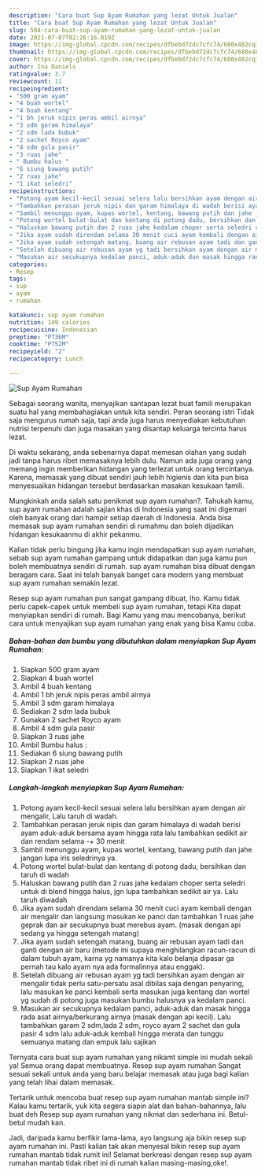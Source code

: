 ```yaml
---
description: "Cara buat Sup Ayam Rumahan yang lezat Untuk Jualan"
title: "Cara buat Sup Ayam Rumahan yang lezat Untuk Jualan"
slug: 584-cara-buat-sup-ayam-rumahan-yang-lezat-untuk-jualan
date: 2021-07-07T02:26:16.019Z
image: https://img-global.cpcdn.com/recipes/dfbebd72dc7cfc74/680x482cq70/sup-ayam-rumahan-foto-resep-utama.jpg
thumbnail: https://img-global.cpcdn.com/recipes/dfbebd72dc7cfc74/680x482cq70/sup-ayam-rumahan-foto-resep-utama.jpg
cover: https://img-global.cpcdn.com/recipes/dfbebd72dc7cfc74/680x482cq70/sup-ayam-rumahan-foto-resep-utama.jpg
author: Ina Daniels
ratingvalue: 3.7
reviewcount: 11
recipeingredient:
- "500 gram ayam"
- "4 buah wortel"
- "4 buah kentang"
- "1 bh jeruk nipis peras ambil airnya"
- "3 sdm garam himalaya"
- "2 sdm lada bubuk"
- "2 sachet Royco ayam"
- "4 sdm gula pasir"
- "3 ruas jahe"
- " Bumbu halus "
- "6 siung bawang putih"
- "2 ruas jahe"
- "1 ikat seledri"
recipeinstructions:
- "Potong ayam kecil-kecil sesuai selera lalu bersihkan ayam dengan air mengalir, Lalu taruh di wadah."
- "Tambahkan perasan jeruk nipis dan garam himalaya di wadah berisi ayam aduk-aduk bersama ayam hingga rata lalu tambahkan sedikit air dan rendam selama -+ 30 menit"
- "Sambil menunggu ayam, kupas wortel, kentang, bawang putih dan jahe jangan lupa iris seledrinya ya."
- "Potong wortel bulat-bulat dan kentang di potong dadu, bersihkan dan taruh di wadah"
- "Haluskan bawang putih dan 2 ruas jahe kedalam choper serta seledri untuk di blend hingga halus, jgn lupa tambahkan sedikit air ya. Lalu taruh diwadah"
- "Jika ayam sudah direndam selama 30 menit cuci ayam kembali dengan air mengalir dan langsung masukan ke panci dan tambahkan 1 ruas jahe geprak dan air secukupnya buat merebus ayam. (masak dengan api sedang ya hingga setengah matang)"
- "Jika ayam sudah setengah matang, buang air rebusan ayam tadi dan ganti dengan air baru (metode ini supaya menghilangkan racun-racun di dalam tubuh ayam, karna yg namanya kita kalo belanja dipasar ga pernah tau kalo ayam nya ada formalinnya atau enggak)."
- "Setelah dibuang air rebusan ayam yg tadi bersihkan ayam dengan air mengalir tidak perlu satu-persatu asal dibilas saja dengan penyaring, lalu masukan ke panci kembali serta masukan juga kentang dan wortel yg sudah di potong juga masukan bumbu halusnya ya kedalam panci."
- "Masukan air secukupnya kedalam panci, aduk-aduk dan masak hingga rada asat airnya/berkurang airnya (masak dengan api kecil). Lalu tambahkan garam 2 sdm,lada 2 sdm, royco ayam 2 sachet dan gula pasir 4 sdm lalu aduk-aduk kembali hingga merata dan tunggu semuanya matang dan empuk lalu sajikan"
categories:
- Resep
tags:
- sup
- ayam
- rumahan

katakunci: sup ayam rumahan 
nutrition: 149 calories
recipecuisine: Indonesian
preptime: "PT36M"
cooktime: "PT52M"
recipeyield: "2"
recipecategory: Lunch

---
```



![Sup Ayam Rumahan](https://img-global.cpcdn.com/recipes/dfbebd72dc7cfc74/680x482cq70/sup-ayam-rumahan-foto-resep-utama.jpg)

Sebagai seorang wanita, menyajikan santapan lezat buat famili merupakan suatu hal yang membahagiakan untuk kita sendiri. Peran seorang istri Tidak saja mengurus rumah saja, tapi anda juga harus menyediakan kebutuhan nutrisi terpenuhi dan juga masakan yang disantap keluarga tercinta harus lezat.

Di waktu  sekarang, anda sebenarnya dapat memesan olahan yang sudah jadi tanpa harus ribet memasaknya lebih dulu. Namun ada juga orang yang memang ingin memberikan hidangan yang terlezat untuk orang tercintanya. Karena, memasak yang dibuat sendiri jauh lebih higienis dan kita pun bisa menyesuaikan hidangan tersebut berdasarkan masakan kesukaan famili. 



Mungkinkah anda salah satu penikmat sup ayam rumahan?. Tahukah kamu, sup ayam rumahan adalah sajian khas di Indonesia yang saat ini digemari oleh banyak orang dari hampir setiap daerah di Indonesia. Anda bisa memasak sup ayam rumahan sendiri di rumahmu dan boleh dijadikan hidangan kesukaanmu di akhir pekanmu.

Kalian tidak perlu bingung jika kamu ingin mendapatkan sup ayam rumahan, sebab sup ayam rumahan gampang untuk didapatkan dan juga kamu pun boleh membuatnya sendiri di rumah. sup ayam rumahan bisa dibuat dengan beragam cara. Saat ini telah banyak banget cara modern yang membuat sup ayam rumahan semakin lezat.

Resep sup ayam rumahan pun sangat gampang dibuat, lho. Kamu tidak perlu capek-capek untuk membeli sup ayam rumahan, tetapi Kita dapat menyiapkan sendiri di rumah. Bagi Kamu yang mau mencobanya, berikut cara untuk menyajikan sup ayam rumahan yang enak yang bisa Kamu coba.

<!--inarticleads1-->

##### Bahan-bahan dan bumbu yang dibutuhkan dalam menyiapkan Sup Ayam Rumahan:

1. Siapkan 500 gram ayam
1. Siapkan 4 buah wortel
1. Ambil 4 buah kentang
1. Ambil 1 bh jeruk nipis peras ambil airnya
1. Ambil 3 sdm garam himalaya
1. Sediakan 2 sdm lada bubuk
1. Gunakan 2 sachet Royco ayam
1. Ambil 4 sdm gula pasir
1. Siapkan 3 ruas jahe
1. Ambil  Bumbu halus :
1. Sediakan 6 siung bawang putih
1. Siapkan 2 ruas jahe
1. Siapkan 1 ikat seledri




<!--inarticleads2-->

##### Langkah-langkah menyiapkan Sup Ayam Rumahan:

1. Potong ayam kecil-kecil sesuai selera lalu bersihkan ayam dengan air mengalir, Lalu taruh di wadah.
1. Tambahkan perasan jeruk nipis dan garam himalaya di wadah berisi ayam aduk-aduk bersama ayam hingga rata lalu tambahkan sedikit air dan rendam selama -+ 30 menit
1. Sambil menunggu ayam, kupas wortel, kentang, bawang putih dan jahe jangan lupa iris seledrinya ya.
1. Potong wortel bulat-bulat dan kentang di potong dadu, bersihkan dan taruh di wadah
1. Haluskan bawang putih dan 2 ruas jahe kedalam choper serta seledri untuk di blend hingga halus, jgn lupa tambahkan sedikit air ya. Lalu taruh diwadah
1. Jika ayam sudah direndam selama 30 menit cuci ayam kembali dengan air mengalir dan langsung masukan ke panci dan tambahkan 1 ruas jahe geprak dan air secukupnya buat merebus ayam. (masak dengan api sedang ya hingga setengah matang)
1. Jika ayam sudah setengah matang, buang air rebusan ayam tadi dan ganti dengan air baru (metode ini supaya menghilangkan racun-racun di dalam tubuh ayam, karna yg namanya kita kalo belanja dipasar ga pernah tau kalo ayam nya ada formalinnya atau enggak).
1. Setelah dibuang air rebusan ayam yg tadi bersihkan ayam dengan air mengalir tidak perlu satu-persatu asal dibilas saja dengan penyaring, lalu masukan ke panci kembali serta masukan juga kentang dan wortel yg sudah di potong juga masukan bumbu halusnya ya kedalam panci.
1. Masukan air secukupnya kedalam panci, aduk-aduk dan masak hingga rada asat airnya/berkurang airnya (masak dengan api kecil). Lalu tambahkan garam 2 sdm,lada 2 sdm, royco ayam 2 sachet dan gula pasir 4 sdm lalu aduk-aduk kembali hingga merata dan tunggu semuanya matang dan empuk lalu sajikan




Ternyata cara buat sup ayam rumahan yang nikamt simple ini mudah sekali ya! Semua orang dapat membuatnya. Resep sup ayam rumahan Sangat sesuai sekali untuk anda yang baru belajar memasak atau juga bagi kalian yang telah lihai dalam memasak.

Tertarik untuk mencoba buat resep sup ayam rumahan mantab simple ini? Kalau kamu tertarik, yuk kita segera siapin alat dan bahan-bahannya, lalu buat deh Resep sup ayam rumahan yang nikmat dan sederhana ini. Betul-betul mudah kan. 

Jadi, daripada kamu berfikir lama-lama, ayo langsung aja bikin resep sup ayam rumahan ini. Pasti kalian tak akan menyesal bikin resep sup ayam rumahan mantab tidak rumit ini! Selamat berkreasi dengan resep sup ayam rumahan mantab tidak ribet ini di rumah kalian masing-masing,oke!.

